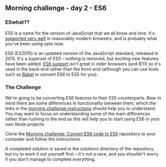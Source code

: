 ## Morning challenge - day 2 - ES6

### ESwhat??
ES5 is a name for the version of JavaScript that we all know and love. It's
[supported very well](http://kangax.github.io/compat-table/es5/) in reasonably modern browsers, and is probably what you've been using
upto now.

ES6 (ES2015) is an updated version of the JavaScript standard, released in 2015. It's
a superset of ES5 - nothing is removed, but exciting new features have been added.
[ES6 support](http://kangax.github.io/compat-table/es6/) isn't great in older browsers (and IE11) so it's used in the back-end rather than the front-end (although you can use tools such as [Babel](https://babeljs.io/) to convert ES6 to ES5 for you).

### The Challenge

We're going to be converting ES6 features to their ES5 counterparts.
Bear in mind there are some differences in functionality between them, which the links in
the [morning challenge instructions](https://github.com/stevehopkinson/es6-challenge#instructions) should help you to understand. You may want to focus on
understanding some of the main differences rather than rushing to the end as
this will help you to start using ES6 in your own Node projects.

Clone the [Morning challenge: Convert ES6 code to ES5](https://github.com/stevehopkinson/es6-challenge.git) repository to your computer and follow the instructions.

A completed solution is saved in the solutions directory of the repository, but try to work it out yourself first – it's not a race, and you shouldn't worry if you don't manage to complete everything.
